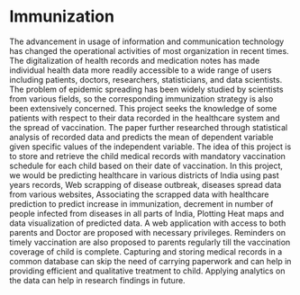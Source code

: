 # Immunization

The advancement in usage of information and communication technology has changed the operational activities of most organization in recent times. The digitalization of health records and medication notes has made individual health data more readily accessible to a wide range of users including patients, doctors, researchers, statisticians, and data scientists. The problem of epidemic spreading has been widely studied by scientists from various fields, so the corresponding immunization strategy is also been extensively concerned. This project seeks the knowledge of some patients with respect to their data recorded in the healthcare system and the spread of vaccination. The paper further researched through statistical analysis of recorded data and predicts the mean of dependent variable given specific values of the independent variable.
The idea of this project is to store and retrieve the child medical records with mandatory vaccination schedule for each child based on their date of vaccination.
In this project, we would be predicting healthcare in various districts of India using past years records, Web scrapping of disease outbreak, diseases spread data from various websites, Associating the scrapped data with healthcare prediction to predict increase in immunization, decrement in number of people infected from diseases in all parts of India, Plotting Heat maps and data visualization of predicted data.
A web application with access to both parents and Doctor are proposed with necessary privileges. Reminders on timely vaccination are also proposed to parents regularly till the vaccination coverage of child is complete. Capturing and storing medical records in a common database can skip the need of carrying paperwork and can help in providing efficient and qualitative treatment to child. Applying analytics on the data can help in research findings in future.
